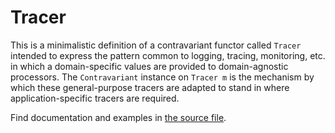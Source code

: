 Tracer
======

This is a minimalistic definition of a contravariant functor called `Tracer`
intended to express the pattern common to logging, tracing, monitoring, etc.
in which a domain-specific values are provided to domain-agnostic processors.
The `Contravariant` instance on `Tracer m` is the mechanism by which these
general-purpose tracers are adapted to stand in where application-specific
tracers are required.

Find documentation and examples in [the source file](src/Control/Tracer.hs).
